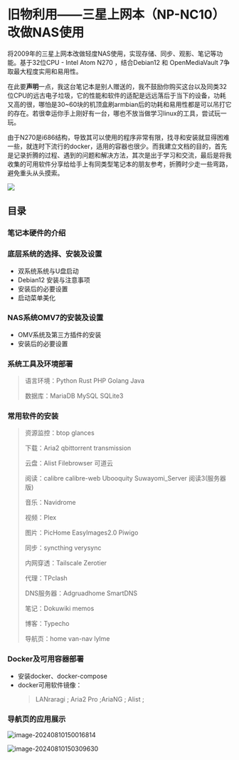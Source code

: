 # 旧物利用——三星上网本（NP-NC10）改做NAS使用
​	将2009年的三星上网本改做轻度NAS使用，实现存储、同步、观影、笔记等功能。基于32位CPU - Intel Atom N270 ，结合Debian12 和 OpenMediaVault 7争取最大程度实用和易用性。

​	在此要**声明**一点，我这台笔记本是别人赠送的，我不鼓励你购买这台以及同类32位CPU的远古电子垃圾，它的性能和软件的适配是远远落后于当下的设备，功耗又高的很，哪怕是30~60块的机顶盒刷armbian后的功耗和易用性都是可以吊打它的存在。若很幸运你手上刚好有一台，哪也不放当做学习linux的工具，尝试玩一玩。

​	由于N270是i686结构，导致其可以使用的程序非常有限，找寻和安装就显得困难一些，就连时下流行的docker，适用的容器也很少。而我建立文档的目的，首先是记录折腾的过程、遇到的问题和解决方法，其次是出于学习和交流，最后是将我收集的可用软件分享给给手上有同类型笔记本的朋友参考，折腾时少走一些弯路，避免重头从头摸索。

![](https://cdn.jsdelivr.net/gh/GKK2024/Convert-an-NC10-into-a-NAS@main/Images/202408100012009.jpg)
## 目录
### 笔记本硬件的介绍
### 底层系统的选择、安装及设置
  - 双系统系统与U盘启动
  - Debian12 安装与注意事项 
  - 安装后的必要设置
  - 启动菜单美化
### NAS系统OMV7的安装及设置
  - OMV系统及第三方插件的安装
  - 安装后的必要设置
### 系统工具及环境部署
  > 语言环境：Python Rust PHP Golang Java
  >   
  > 数据库：MariaDB MySQL SQLite3
  >
### 常用软件的安装
  >
  > 资源监控：btop glances
  > 
  > 下载：Aria2 qbittorrent transmission
  > 
  > 云盘：Alist Filebrowser 可道云
  > 
  > 阅读：calibre calibre-web Ubooquity Suwayomi_Server  阅读3(服务器版)
  > 
  > 音乐：Navidrome
  > 
  > 视频：Plex
  > 
  > 图片：PicHome EasyImages2.0 Piwigo
  > 
  > 同步：syncthing verysync
  > 
  > 内网穿透：Tailscale Zerotier
  > 
  > 代理：TPclash
  > 
  > DNS服务器：Adgruadhome SmartDNS
  > 
  > 笔记：Dokuwiki memos
  > 
  > 博客：Typecho
  > 
  > 导航页：home van-nav lylme
  >
### Docker及可用容器部署
- 安装docker、docker-compose
- docker可用软件镜像：
  > LANraragi ;
  > Aria2 Pro ;AriaNG ;
  > Alist ;



### 导航页的应用展示

![image-20240810150016814](https://cdn.jsdelivr.net/gh/GKK2024/Convert-an-NC10-into-a-NAS@main/Images/202408101500010.png)

![image-20240810150309630](https://cdn.jsdelivr.net/gh/GKK2024/Convert-an-NC10-into-a-NAS@main/Images/202408101503848.png)

